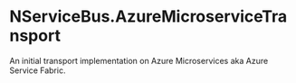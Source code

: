 # NServiceBus.AzureMicroserviceTransport
An initial transport implementation on Azure Microservices aka Azure Service Fabric.
